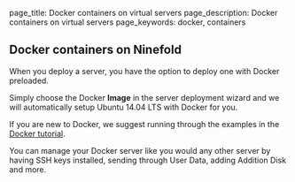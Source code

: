 page_title: Docker containers on virtual servers
page_description: Docker containers on virtual servers
page_keywords: docker, containers

## Docker containers on Ninefold

When you deploy a server, you have the option to deploy one with Docker preloaded.

Simply choose the Docker __Image__ in the server deployment wizard and we will automatically setup Ubuntu 14.04 LTS with Docker for you.

If you are new to Docker, we suggest running through the examples in the [Docker tutorial](https://www.docker.com/tryit/). 

You can manage your Docker server like you would any other server by having SSH keys installed, sending through User Data, adding Addition Disk and more.
